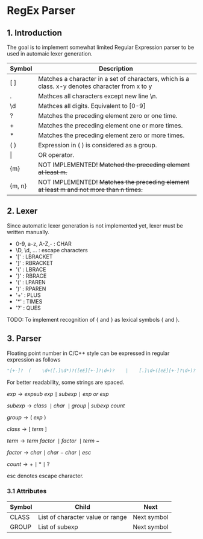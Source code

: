 # RegEx Parser

## 1. Introduction
The goal is to implement somewhat limited Regular Expression parser to be used in automaic lexer generation.

| Symbol | Description |
|-|-|
|[ ] | Matches a character in a set of characters, which is a class. x-y denotes character from x to y|
| . | Mathces all characters except new line \n. |
| \d | Mathces all digits. Equivalent to [0-9]|
| ? | Matches the preceding element zero or one time. |
| + | Matches the preceding element one or more times. |
| * | Matches the preceding element zero or more times. |
|( ) | Expression in ( ) is considered as a group. |
| \| | OR operator. |
| {m} | NOT IMPLEMENTED! ~~Matched the preceding element at least m.~~ |
| {m, n} | NOT IMPLEMENTED! ~~Matches the preceding element at least m and not more than n times.~~ |


## 2. Lexer
Since automatic lexer generation is not implemented yet, lexer must be written manually.

- 0-9, a-z, A-Z,- : CHAR
- \D, \d, ... : escape characters
- '[' : LBRACKET
- ']' : RBRACKET
- '{' : LBRACE
- '}' : RBRACE
- '(' : LPAREN
- ')' : RPAREN
- '+' : PLUS
- '*' : TIMES
- '?' : QUES

TODO: To implement recognition of \{ and \} as lexical symbols { and }.

## 3. Parser

Floating point number in C/C++ style can be expressed in regular expression as follows
```python
"[+-]?  (    \d+([.]\d*)?([eE][+-]?\d+)?    |    [.]\d+([eE][+-]?\d+)?    )"
```
For better readability, some strings are spaced.


$exp \rightarrow expsub \ exp \ \mid \ subexp \ \mid \ exp \ or \ exp$

$subexp \rightarrow class \ \mid char \ \mid group \ | \ subexp \ count$

$group \rightarrow ( \ exp \ )$

$class \rightarrow [ \ term \ ]$

$term \rightarrow term \ factor \ \mid factor \ \mid term \ -$

$factor \rightarrow char \ \mid \ char \ - \ char \ \mid \ esc$

$count \rightarrow + \ \mid \ * \ \mid \ ?$

esc denotes escape character.

### 3.1 Attributes

| Symbol | Child | Next |
|-|-|-|
| CLASS | List of character value or range | Next symbol |
| GROUP | List of subexp | Next symbol |





